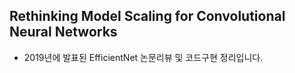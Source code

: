 ## Rethinking Model Scaling for Convolutional Neural Networks  
- 2019년에 발표된 EfficientNet 논문리뷰 및 코드구현 정리입니다.
